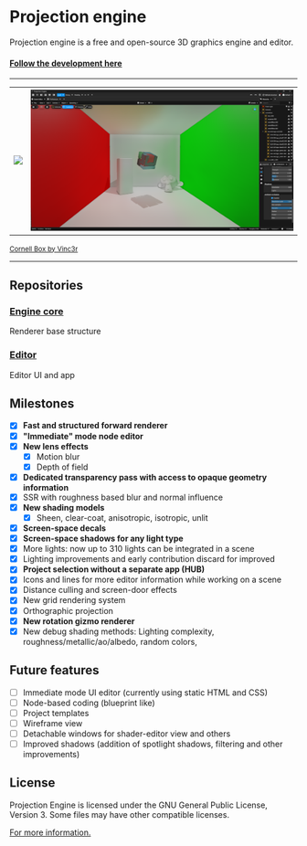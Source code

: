 # Projection engine

Projection engine is a free and open-source 3D graphics engine and editor.

#### [Follow the development here](https://github.com/orgs/projection-engine/projects/11/views/1)

---

<table>
    <tr>
        <th>
           <img src="https://github.com/projection-engine/editor/blob/next/showcase-images/img.png"/> 
        </th>
        <th>
          <img src="https://github.com/projection-engine/.github/blob/main/SSGI%20+%20SSAO.png?raw=true"/>  
        </th>
    </tr>
</table>
<small><a href="https://github.com/Vinc3r/cornellBox">Cornell Box by Vinc3r</a></small>
 
---

## Repositories

### [Engine core](https://github.com/projection-engine/engine)
  Renderer base structure
### [Editor](https://github.com/projection-engine/editor)
  Editor UI and app
  
## Milestones

- [x] **Fast and structured forward renderer**
- [x] **"Immediate" mode node editor**
- [x] **New lens effects**
    - [x] Motion blur
    - [x] Depth of field
- [x] **Dedicated transparency pass with access to opaque geometry information**
- [x] SSR with roughness based blur and normal influence
- [x] **New shading models**
    - [x] Sheen, clear-coat, anisotropic, isotropic, unlit
- [x] **Screen-space decals**
- [x] **Screen-space shadows for any light type**
- [x] More lights: now up to 310 lights can be integrated in a scene
- [x] Lighting improvements and early contribution discard for improved 
- [x] **Project selection without a separate app (HUB)**
- [x] Icons and lines for more editor information while working on a scene
- [x] Distance culling and screen-door effects
- [x] New grid rendering system
- [x] Orthographic projection
- [x] **New rotation gizmo renderer**
- [x] New debug shading methods: Lighting complexity, roughness/metallic/ao/albedo, random colors, 

## Future features

- [ ] Immediate mode UI editor (currently using static HTML and CSS)
- [ ] Node-based coding (blueprint like)
- [ ] Project templates
- [ ] Wireframe view 
- [ ] Detachable windows for shader-editor view and others
- [ ] Improved shadows (addition of spotlight shadows, filtering and other improvements)

## License

Projection Engine is licensed under the GNU General Public License, Version 3.
Some files may have other compatible licenses.

[For more information.](https://www.gnu.org/licenses/gpl-3.0.html)
